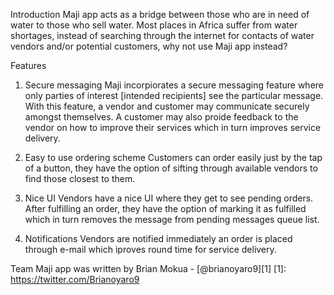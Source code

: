 Introduction
Maji app acts as a bridge between those who are in need of water to those who sell water. Most places in Africa suffer from water shortages, instead of searching through the internet for contacts of water vendors and/or potential customers, why not use Maji app instead? 

Features
1) Secure messaging
Maji incorpiorates a secure messaging feature where only parties of interest [intended recipients] see the particular message. With this feature, a vendor and customer may communicate securely amongst themselves. A customer may also proide feedback to the vendor on how to improve their services which in turn improves service delivery.

2) Easy to use ordering scheme
Customers can order easily just by the tap of a button, they have the option of sifting through available vendors to find those closest to them.

3) Nice UI
Vendors have a nice UI where they get to see pending orders. After fulfilling an order, they have the option of marking it as fulfilled which in turn removes the message from pending messages queue list.

4) Notifications
Vendors are notified immediately an order is placed through e-mail which iproves round time for service delivery.

Team
Maji app was written by Brian Mokua - [@brianoyaro9][1]
[1]: https://twitter.com/Brianoyaro9
